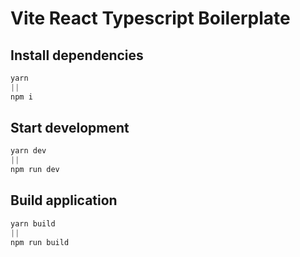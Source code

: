# Vite React Typescript Boilerplate

## Install dependencies

```js
yarn
||
npm i
```

## Start development

```js
yarn dev
||
npm run dev
```

## Build application

```js
yarn build
||
npm run build
```
